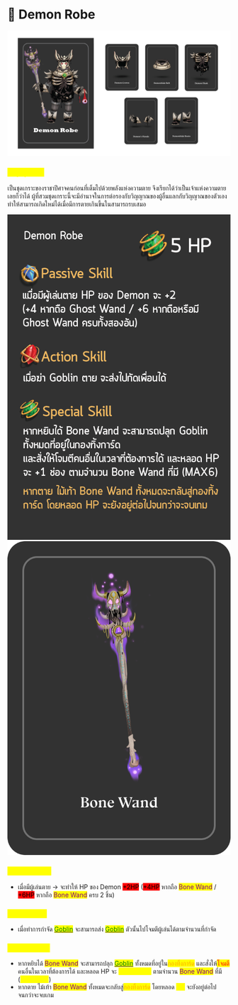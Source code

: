 # 👿 Demon Robe



![Demon Rob](<../.gitbook/assets/Demon Robe.png>)

### <mark style="color:yellow;">ข้อมูลชุดเกราะ</mark>

เป็นชุดเกราะของราชาปีศาจคนก่อนที่เต็มไปด้วยพลังแห่งความตาย จึงเรียกได้ว่าเป็นเจ้าแห่งความตายเลยก็ว่าได้ ผู้ที่สวมชุดเกราะนี้จะมีอำนาจในการต่อรองกับวิญญาณของผู้อื่นแลกกับวิญญาณของตัวเอง ทำให้สามารถเกิดใหม่ได้เมื่อมีการตายเกินขึ้นในสามารถรบเสมอ

![Demon Robe Skill](<../.gitbook/assets/B (5).png>) ![Bone Wand](<../.gitbook/assets/สำเนาของ bone-wand.png>)

### <mark style="color:yellow;">Passive Skill</mark>

* เมื่อมีผู้เล่นตาย -> จะทำให้ HP ของ Demon <mark style="background-color:red;">+2HP</mark> (<mark style="background-color:red;">+4HP</mark> หากถือ <mark style="color:purple;">Bone Wand</mark> / <mark style="background-color:red;">+6HP</mark> หากถือ <mark style="color:purple;">Bone Wand</mark> ครบ 2 ชิ้น)&#x20;

### <mark style="color:yellow;">Action Skill</mark>

* เมื่อทำการกำจัด [<mark style="color:green;">Goblin</mark>](../event-card.md#goblin) <mark style="color:green;"></mark> จะสามารถส่ง [<mark style="color:green;">Goblin</mark>](../event-card.md#goblin) <mark style="color:green;"></mark> ตัวนั้นไปโจมตีผู้เล่นได้ตามจำนวนที่กำจัด

### <mark style="color:yellow;">Special Skill</mark>

* หากหยิบได้ <mark style="color:purple;">Bone Wand</mark> จะสามารถปลุก [<mark style="color:green;">Goblin</mark>](../event-card.md#goblin) <mark style="color:green;"></mark> ทั้งหมดที่อยู่ใน<mark style="color:orange;">กองทิ้งการ์ด</mark> และสั่งให้<mark style="color:red;">โจมตี</mark>คนอื่นในเวลาที่ต้องการได้ และหลอด HP จะ <mark style="color:yellow;">+1slot(ถาวร)</mark> ตามจำนวน <mark style="color:purple;">Bone Wand</mark> ที่มี (<mark style="color:yellow;">Max 6slot</mark>)
* หากตาย ไม้เท้า <mark style="color:purple;">Bone Wand</mark> ทั้งหมดจะกลับสู่<mark style="color:orange;">กองทิ้งการ์ด</mark> โดยหลอด <mark style="color:yellow;">HP</mark> จะยังอยู่ต่อไปจนกว่าจะจบเกม
